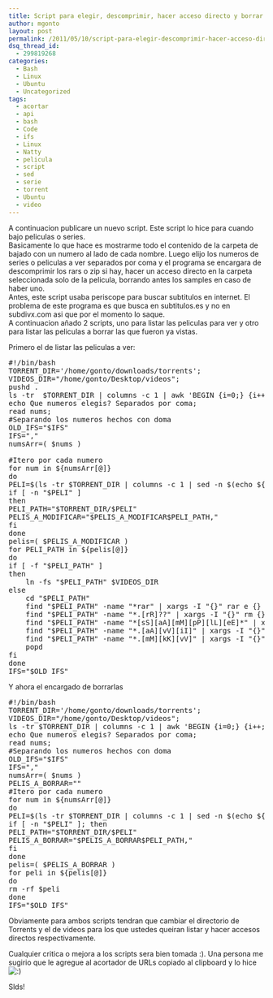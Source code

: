```yaml
---
title: Script para elegir, descomprimir, hacer acceso directo y borrar los rars de tus peliculas bajadas
author: mgonto
layout: post
permalink: /2011/05/10/script-para-elegir-descomprimir-hacer-acceso-directo-y-borrar-los-rars-de-tus-peliculas-bajadas/
dsq_thread_id:
  - 299819268
categories:
  - Bash
  - Linux
  - Ubuntu
  - Uncategorized
tags:
  - acortar
  - api
  - bash
  - Code
  - ifs
  - Linux
  - Natty
  - pelicula
  - script
  - sed
  - serie
  - torrent
  - Ubuntu
  - video
---
```

A continuacion publicare un nuevo script. Este script lo hice para cuando bajo peliculas o series.  
Basicamente lo que hace es mostrarme todo el contenido de la carpeta de bajado con un numero al lado de cada nombre. Luego elijo los numeros de series o peliculas a ver separados por coma y el programa se encargara de descomprimir los rars o zip si hay, hacer un acceso directo en la carpeta seleccionada solo de la pelicula, borrando antes los samples en caso de haber uno.  
Antes, este script usaba periscope para buscar subtitulos en internet. El problema de este programa es que busca en subtitulos.es y no en subdivx.com asi que por el momento lo saque.  
A continuacion añado 2 scripts, uno para listar las peliculas para ver y otro para listar las peliculas a borrar las que fueron ya vistas.

Primero el de listar las peliculas a ver:

<pre lang="bash">#!/bin/bash
TORRENT_DIR='/home/gonto/downloads/torrents';
VIDEOS_DIR="/home/gonto/Desktop/videos";
pushd .
ls -tr  $TORRENT_DIR | columns -c 1 | awk 'BEGIN {i=0;} {i++; print i,$0}';
echo Que numeros elegis? Separados por coma;
read nums;
#Separando los numeros hechos con doma
OLD_IFS="$IFS"
IFS=","
numsArr=( $nums )

#Itero por cada numero
for num in ${numsArr[@]}
do
PELI=$(ls -tr $TORRENT_DIR | columns -c 1 | sed -n $(echo ${num}p));
if [ -n "$PELI" ]
then
PELI_PATH="$TORRENT_DIR/$PELI"
PELIS_A_MODIFICAR="$PELIS_A_MODIFICAR$PELI_PATH,"
fi
done
pelis=( $PELIS_A_MODIFICAR )
for PELI_PATH in ${pelis[@]}
do
if [ -f "$PELI_PATH" ]
then
    ln -fs "$PELI_PATH" $VIDEOS_DIR
else
    cd "$PELI_PATH"
    find "$PELI_PATH" -name "*rar" | xargs -I "{}" rar e {}
    find "$PELI_PATH" -name "*.[rR]??" | xargs -I "{}" rm {}
    find "$PELI_PATH" -name "*[sS][aA][mM][pP][lL][eE]*" | xargs -I "{}" rm {}
    find "$PELI_PATH" -name "*.[aA][vV][iI]" | xargs -I "{}" ln -s {} $VIDEOS_DIR
    find "$PELI_PATH" -name "*.[mM][kK][vV]" | xargs -I "{}" ln -s {} $VIDEOS_DIR
    popd
fi
done
IFS="$OLD_IFS"
</pre>

Y ahora el encargado de borrarlas

<pre lang="bash">#!/bin/bash
TORRENT_DIR='/home/gonto/downloads/torrents';
VIDEOS_DIR="/home/gonto/Desktop/videos";
ls -tr $TORRENT_DIR | columns -c 1 | awk 'BEGIN {i=0;} {i++; print i,$0}';
echo Que numeros elegis? Separados por coma;
read nums;
#Separando los numeros hechos con doma
OLD_IFS="$IFS"
IFS=","
numsArr=( $nums )
PELIS_A_BORRAR=""
#Itero por cada numero
for num in ${numsArr[@]}
do
PELI=$(ls -tr $TORRENT_DIR | columns -c 1 | sed -n $(echo ${num}p));
if [ -n "$PELI" ]; then
PELI_PATH="$TORRENT_DIR/$PELI"
PELIS_A_BORRAR="$PELIS_A_BORRAR$PELI_PATH,"
fi
done
pelis=( $PELIS_A_BORRAR )
for peli in ${pelis[@]}
do
rm -rf $peli
done
IFS="$OLD_IFS"
</pre>

Obviamente para ambos scripts tendran que cambiar el directorio de Torrents y el de videos para los que ustedes queiran listar y hacer accesos directos respectivamente.

Cualquier critica o mejora a los scripts sera bien tomada :). Una persona me sugirio que le agregue al acortador de URLs copiado al clipboard y lo hice <img src="http://gon.to/wp-includes/images/smilies/icon_smile.gif" alt=":)" class="wp-smiley" /> 

Slds!
